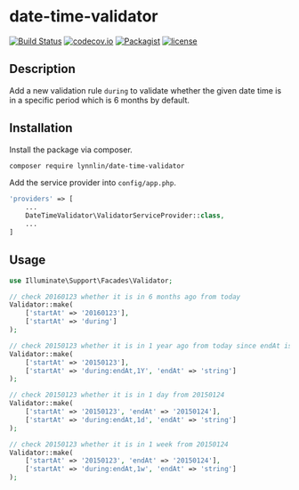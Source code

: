 # date-time-validator

[![Build Status](https://img.shields.io/travis/lynn80827/date-time-validator/master.svg?style=flat-square)](https://travis-ci.org/lynn80827/date-time-validator)
[![codecov.io](https://img.shields.io/codecov/c/github/lynn80827/date-time-validator/master.svg?style=flat-square)](https://codecov.io/github/lynn80827/date-time-validator?branch=master)
[![Packagist](https://img.shields.io/packagist/v/lynnlin/date-time-validator.svg?style=flat-square)](https://packagist.org/packages/lynnlin/date-time-validator)
[![license](https://img.shields.io/github/license/mashape/apistatus.svg?style=flat-square)](http://lynn.mit-license.org/)

## Description

Add a new validation rule `during` to validate whether the given date time is in a specific period which is 6 months by default.

## Installation

Install the package via composer.

```bash
composer require lynnlin/date-time-validator
```

Add the service provider into `config/app.php`.

```php
'providers' => [
	...
	DateTimeValidator\ValidatorServiceProvider::class,
	...
]
```

## Usage

```php
use Illuminate\Support\Facades\Validator;

// check 20160123 whether it is in 6 months ago from today
Validator::make(
    ['startAt' => '20160123'],
    ['startAt' => 'during']
);

// check 20150123 whether it is in 1 year ago from today since endAt is not given in the first argument
Validator::make(
    ['startAt' => '20150123'],
    ['startAt' => 'during:endAt,1Y', 'endAt' => 'string']
);

// check 20150123 whether it is in 1 day from 20150124
Validator::make(
    ['startAt' => '20150123', 'endAt' => '20150124'],
    ['startAt' => 'during:endAt,1d', 'endAt' => 'string']
);

// check 20150123 whether it is in 1 week from 20150124
Validator::make(
    ['startAt' => '20150123', 'endAt' => '20150124'],
    ['startAt' => 'during:endAt,1w', 'endAt' => 'string']
);
```
